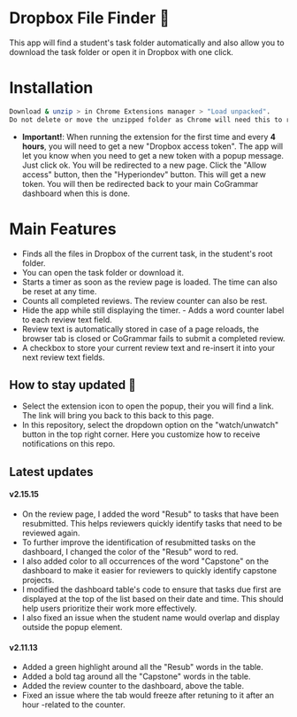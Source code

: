 # Dropbox File Finder 📝  
This app will find a student's task folder automatically and also allow you to download the task folder or open it in Dropbox with one click.

# Installation
~~~bash  
Download & unzip > in Chrome Extensions manager > "Load unpacked".
Do not delete or move the unzipped folder as Chrome will need this to run the extension correctly.
~~~
- **Important!**:
When running the extension for the first time and every 
**4 hours**, you will need to get a new "Dropbox access token". 
The app will let you know when you need to get a new 
token with a popup message. Just click ok. 
You will be redirected to a new page. 
Click the "Allow access" button,  then the "Hyperiondev" 
button. This will get a new token. You will then be 
redirected back to your main CoGrammar 
dashboard when this is done.

 
# Main Features 
- Finds all the files in Dropbox of the current task, in the student's root folder.
- You can open the task folder or download it.
- Starts a timer as soon as the review page is loaded. The time can also be reset at any time.
- Counts all completed reviews. The review counter can also be rest.
- Hide the app while still displaying the timer. - Adds a word counter label to each review text field.
- Review text is automatically stored in case of a page reloads, the browser tab is closed or CoGrammar fails to submit a completed review.
- A checkbox to store your current review text and re-insert it into your next review text fields.

## How to stay updated 🚀  
- Select the extension icon to open the popup, their you will find a link. 
The link will bring you back to this back to this page.
- In this repository, select the dropdown option on the "watch/unwatch" button in the top right corner. 
Here you customize how to receive notifications on this repo.

## Latest updates

#### v2.15.15
- On the review page, I added the word "Resub" to tasks that have been resubmitted. This helps reviewers quickly identify tasks that need to be reviewed again.
- To further improve the identification of resubmitted tasks on the dashboard, I changed the color of the "Resub" word to red.
- I also added color to all occurrences of the word "Capstone" on the dashboard to make it easier for reviewers to quickly identify capstone projects.
- I modified the dashboard table's code to ensure that tasks due first are displayed at the top of the list based on their date and time. This should help users prioritize their work more effectively.
- I also fixed an issue when the student name would overlap and display outside the popup element.

#### v2.11.13
- Added a green highlight around all the "Resub" words in the table.
- Added a bold tag around all the "Capstone" words in the table.
- Added the review counter to the dashboard, above the table.
- Fixed an issue where the tab would freeze after retuning to it after an hour -related to the counter.










